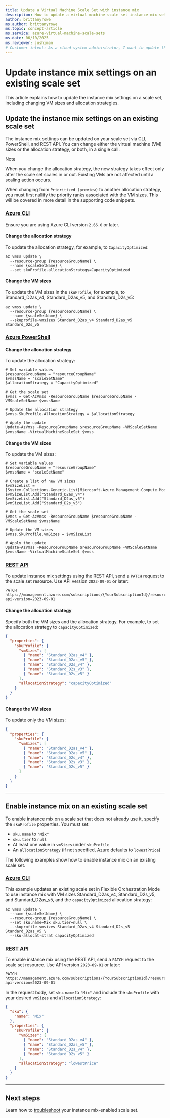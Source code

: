 ```yaml
---
title: Update a Virtual Machine Scale Set with instance mix
description: How to update a virtual machine scale set instance mix settings. 
author: brittanyrowe 
ms.author: brittanyrowe
ms.topic: concept-article
ms.service: azure-virtual-machine-scale-sets
ms.date: 06/10/2025
ms.reviewer: jushiman
# Customer intent: As a cloud system administrator, I want to update the instance mix settings on a virtual machine scale set, so that I can optimize VM sizes and allocation strategies to better meet my application's performance and cost requirements.
---
```


# Update instance mix settings on an existing scale set
This article explains how to update the instance mix settings on a scale set, including changing VM sizes and allocation strategies.

## Update the instance mix settings on an existing scale set
The instance mix settings can be updated on your scale set via CLI, PowerShell, and REST API. You can change either the virtual machine (VM) sizes or the allocation strategy, or both, in a single call.

> [!NOTE]
> When you change the allocation strategy, the new strategy takes effect only after the scale set scales in or out. Existing VMs are not affected until a scaling action occurs.

When changing from `Prioritized (preview)` to another allocation strategy, you must first nullify the priority ranks associated with the VM sizes. This will be covered in more detail in the supporting code snippets. 

### [Azure CLI](#tab/cli-1)
Ensure you are using Azure CLI version `2.66.0` or later.

#### Change the allocation strategy
To update the allocation strategy, for example, to `CapacityOptimized`:

```azurecli-interactive
az vmss update \
  --resource-group {resourceGroupName} \
  --name {scaleSetName} \
  --set skuProfile.allocationStrategy=CapacityOptimized
```

#### Change the VM sizes
To update the VM sizes in the `skuProfile`, for example, to Standard_D2as_v4, Standard_D2as_v5, and Standard_D2s_v5:

```azurecli-interactive
az vmss update \
  --resource-group {resourceGroupName} \
  --name {scaleSetName} \
  --skuprofile-vmsizes Standard_D2as_v4 Standard_D2as_v5 Standard_D2s_v5
```

### [Azure PowerShell](#tab/powershell-1)

#### Change the allocation strategy
To update the allocation strategy:

```azurepowershell-interactive
# Set variable values
$resourceGroupName = "resourceGroupName"
$vmssName = "scaleSetName"
$allocationStrategy = "CapacityOptimized"

# Get the scale set
$vmss = Get-AzVmss -ResourceGroupName $resourceGroupName -VMScaleSetName $vmssName

# Update the allocation strategy
$vmss.SkuProfile.AllocationStrategy = $allocationStrategy

# Apply the update
Update-AzVmss -ResourceGroupName $resourceGroupName -VMScaleSetName $vmssName -VirtualMachineScaleSet $vmss
```

#### Change the VM sizes
To update the VM sizes:

```azurepowershell-interactive
# Set variable values
$resourceGroupName = "resourceGroupName"
$vmssName = "scaleSetName"

# Create a list of new VM sizes
$vmSizeList = [System.Collections.Generic.List[Microsoft.Azure.Management.Compute.Models.SkuProfileVMSize]]::new()
$vmSizeList.Add("Standard_D2as_v4")
$vmSizeList.Add("Standard_D2as_v5")
$vmSizeList.Add("Standard_D2s_v5")

# Get the scale set
$vmss = Get-AzVmss -ResourceGroupName $resourceGroupName -VMScaleSetName $vmssName

# Update the VM sizes
$vmss.SkuProfile.vmSizes = $vmSizeList

# Apply the update
Update-AzVmss -ResourceGroupName $resourceGroupName -VMScaleSetName $vmssName -VirtualMachineScaleSet $vmss
```

### [REST API](#tab/arm-1)
To update instance mix settings using the REST API, send a `PATCH` request to the scale set resource. Use API version `2023-09-01` or later:

```http
PATCH https://management.azure.com/subscriptions/{YourSubscriptionId}/resourceGroups/{YourResourceGroupName}/providers/Microsoft.Compute/virtualMachineScaleSets/{yourScaleSetName}?api-version=2023-09-01
```

#### Change the allocation strategy
Specify both the VM sizes and the allocation strategy. For example, to set the allocation strategy to `capacityOptimized`:

```json
{
  "properties": {
    "skuProfile": {
      "vmSizes": [
        { "name": "Standard_D2as_v4" },
        { "name": "Standard_D2as_v5" },
        { "name": "Standard_D2s_v4" },
        { "name": "Standard_D2s_v3" },
        { "name": "Standard_D2s_v5" }
      ],
      "allocationStrategy": "capacityOptimized"
    }
  }
}
```

#### Change the VM sizes
To update only the VM sizes:

```json
{
  "properties": {
    "skuProfile": {
      "vmSizes": [
        { "name": "Standard_D2as_v4" },
        { "name": "Standard_D2as_v5" },
        { "name": "Standard_D2s_v4" },
        { "name": "Standard_D2s_v3" },
        { "name": "Standard_D2s_v5" }
      ]
    }
  }
}
```

---

## Enable instance mix on an existing scale set
To enable instance mix on a scale set that does not already use it, specify the `skuProfile` properties. You must set:
- `sku.name` to `"Mix"`
- `sku.tier` to `null`
- At least one value in `vmSizes` under `skuProfile`
- An `allocationStrategy` (if not specified, Azure defaults to `lowestPrice`)

The following examples show how to enable instance mix on an existing scale set.

### [Azure CLI](#tab/cli-2)
This example updates an existing scale set in Flexible Orchestration Mode to use instance mix with VM sizes Standard_D2as_v4, Standard_D2s_v5, and Standard_D2as_v5, and the `capacityOptimized` allocation strategy:

```azurecli-interactive
az vmss update \
  --name {scaleSetName} \
  --resource-group {resourceGroupName} \
  --set sku.name=Mix sku.tier=null \
  --skuprofile-vmsizes Standard_D2as_v4 Standard_D2s_v5 Standard_D2as_v5 \
  --sku-allocat-strat capacityOptimized
```

### [REST API](#tab/arm-2)
To enable instance mix using the REST API, send a `PATCH` request to the scale set resource. Use API version `2023-09-01` or later:

```http
PATCH https://management.azure.com/subscriptions/{YourSubscriptionId}/resourceGroups/{YourResourceGroupName}/providers/Microsoft.Compute/virtualMachineScaleSets/{yourScaleSetName}?api-version=2023-09-01
```

In the request body, set `sku.name` to `"Mix"` and include the `skuProfile` with your desired `vmSizes` and `allocationStrategy`:

```json
{
  "sku": {
    "name": "Mix"
  },
  "properties": {
    "skuProfile": {
      "vmSizes": [
        { "name": "Standard_D2as_v4" },
        { "name": "Standard_D2as_v5" },
        { "name": "Standard_D2s_v4" },
        { "name": "Standard_D2s_v5" }
      ],
      "allocationStrategy": "lowestPrice"
    }
  }
}
```

---

## Next steps
Learn how to [troubleshoot](instance-mix-faq-troubleshooting.md) your instance mix-enabled scale set.